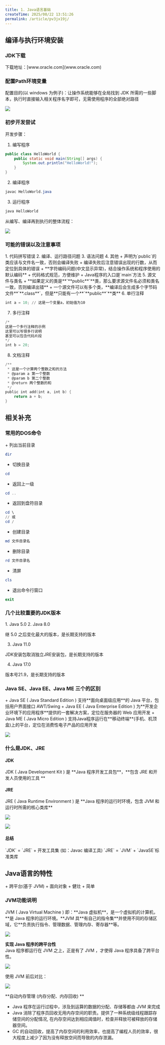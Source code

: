 ```yaml
---
title: 1. Java语言基础
createTime: 2025/08/22 13:51:26
permalink: /article/pv3jx19j/
---
```

<h2 id="TzUy7">编译与执行环境安装</h2>
<h3 id="RlXVQ">JDK下载</h3>
下载地址：[www.oracle.com](www.oracle.com)  

<h3 id="Sxgr0">配置Path环境变量</h3>
配置目的(以 windows 为例子)：让操作系统能够在全局找到 JDK 所需的一些脚本，执行时直接输入相关程序名字即可，无需使用程序的全部绝对路径  

![](https://cdn.nlark.com/yuque/0/2024/png/2447732/1731327407332-20d6b450-46d7-4e73-89e8-4f9d0b8d25f8.png?x-oss-process=image%2Fformat%2Cwebp)

<h3 id="auHCC">初步开发尝试</h3>
开发步骤：

1. 编写程序

```java
public class HelloWorld {
    public static void main(String[] args) {
        System.out.println("HelloWorld!");
    }
}
```

2. 编译程序

```powershell
javac HelloWorld.java
```

3. 运行程序

```powershell
java HelloWorld
```

从编写、编译再到执行的整体流程：

![](https://cdn.nlark.com/yuque/0/2024/png/2447732/1733397597250-48f3f979-89f3-4008-84b1-2f5f810b5e44.png)

<h3 id="U1GP5">可能的错误以及注意事项</h3>
1. 代码拼写错误
2. 编译、运行路径问题
3. 语法问题
4. 其他
+ 声明为`public`的类应该与文件名一致，否则会编译失败
+ 编译失败后注意错误出现的行数，从而定位到具体的错误
+ **字符编码问题(中文显示异常)，结合操作系统和程序使用的默认编码**
+ 代码格式规范，方便维护
+ Java程序的入口是`main`方法
5. 源文件与类名
+ **如果定义的类是**`**public**`**类，那么要求源文件名必须和类名一致，否则编译出错**
+ 一个源文件可以有多个类，**编译后会生成多个字节码文件**`**.class**`，但是**只能有一个**`**public**`**类**
6. 单行注释

```powershell
int a = 10; // 这是一个变量a，初始值为10
```

7. 多行注释

```powershell
/*
这是一个多行注释的示例
这里可以写很多行说明
甚至可以包含代码片段
*/
int b = 20;
```

8. 文档注释

```powershell
/**
 * 这是一个计算两个整数之和的方法
 * @param a 第一个整数
 * @param b 第二个整数
 * @return 两个整数的和
 */
public int add(int a, int b) {
    return a + b;
}
```

<h2 id="w8CJW">相关补充</h2>
<h3 id="TaDEz">常用的DOS命令</h3>
+ 列出当前目录

```powershell
dir
```

+ 切换目录

```powershell
cd
```

+ 返回上一级

```powershell
cd ..
```

+  返回到盘符目录 

```powershell
cd \
// 或
cd / 
```

+ 创建目录

```powershell
md 文件目录名
```

+ 删除目录

```powershell
rd 文件目录名
```

+ 清屏

```powershell
cls
```

+ 退出命令行窗口

```powershell
exit
```

<h3 id="XMWCr">几个比较重要的JDK版本</h3>
1. Java 5.0
2. Java 8.0

继 5.0 之后变化最大的版本，是长期支持的版本

3. Java 11.0

JDK安装包取消独立JRE安装包，是长期支持的版本

4. Java 17.0

版本号21.9，是长期支持的版本

<h3 id="OIxeR">Java SE、Java EE、Java ME 三个的区别</h3>
+ Java SE ( Java Standard Edition )  
支持**面向桌面级应用**的 Java 平台，包括用户界面接口 AWT/Swing  
+ Java EE ( Java Enterprise Edition )  
为**开发企业环境下的应用程序**提供的一套解决方案，定位在服务器的 Web 应用开发
+ Java ME ( Java Micro Edition )  
支持Java程序运行在**移动终端**(手机、机顶盒)上的平台，定位在消费性电子产品的应用开发

![](https://cdn.nlark.com/yuque/0/2024/png/2447732/1733397703792-2ab52440-465c-4d68-a8ce-19d16e9d7e0c.png)

<h3 id="pzBfl">什么是JDK、JRE</h3>
<h4 id="lxjVW">JDK</h4>
JDK ( Java Development Kit ) 是 **Java 程序开发工具包**，**包含 JRE 和开发人员使用的工具 ** 

<h4 id="PWi7O">JRE</h4>
JRE ( Java Runtime Environment ) 是 **Java 程序的运行时环境，包含 JVM 和运行时所需的核心类库**  

![](https://cdn.nlark.com/yuque/0/2024/png/2447732/1733397708476-5d5bba9e-8f85-4339-8301-aea49c36f9d9.png)

![](https://cdn.nlark.com/yuque/0/2024/png/2447732/1733397716894-44ed43de-c2ed-4ada-acb1-b78f972d4ee6.png)

<h4 id="YGVyI">总结</h4>
`JDK` = `JRE` + 开发工具集 (如：Javac 编译工具)  
`JRE` = `JVM` + `JavaSE`标准类库

<h2 id="x1FBo">Java语言的特性</h2>
+ 跨平台(基于 JVM)
+ 面向对象
+ 健壮
+ 简单

<h3 id="vtU2G">JVM功能说明</h3>
JVM ( Java Virtual Machine ) 即：**Java 虚拟机**，是一个虚拟机的计算机，**是 Java 程序的运行环境。**JVM 具**有自己的指令集**并使用不同的存储区域，它**负责执行指令、管理数据、管理内存、寄存器**等。

![](https://cdn.nlark.com/yuque/0/2024/png/2447732/1733397728158-a0817e75-5560-4f1a-b441-95b4d1af4f2f.png)

**实现 Java 程序的跨平台性**  
Java 程序都运行在 JVM 之上，正是有了 JVM ，才使得 Java 程序具备了跨平台性。

![](https://cdn.nlark.com/yuque/0/2024/png/2447732/1733397737500-fec62778-d6ca-45c9-a31d-2e7fc020355a.png)

使用 JVM 前后对比：

![](https://cdn.nlark.com/yuque/0/2024/png/2447732/1733397745088-6133def8-abb8-4e10-95ce-fd0ba028ee77.png)

**自动内存管理 (内存分配、内存回收)  **

+ Java 程序在运行过程中，涉及到运算的数据的分配、存储等都由 JVM 来完成  
+ Java 消除了程序员回收无用内存空间的职责。提供了一种系统级线程跟踪存储空间的分配情况, 在内存空间达到相应阈值时，检查并释放可被释放的存储器空间。  
+ GC 的自动回收，提高了内存空间的利用效率，也提高了编程人员的效率，很大程度上减少了因为没有释放空间而导致的内存泄漏。

